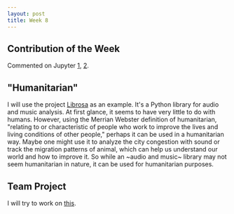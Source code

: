 ```yaml
---
layout: post
title: Week 8
---
```


## Contribution of the Week

Commented on Jupyter [1](https://github.com/jupyter/notebook/issues/3335#issuecomment-374651847), [2](https://github.com/jupyter/notebook/issues/3335#issuecomment-374791019).

## "Humanitarian"

I will use the project [Librosa](https://github.com/librosa/librosa/) as an example. It's a Python library for audio and music analysis. At first glance, it seems to have very little to do with humans. However, using the Merrian Webster definition of humanitarian, "relating to or characteristic of people who work to improve the lives and living conditions of other people," perhaps it can be used in a humanitarian way. Maybe one might use it to analyze the city congestion with sound or track the migration patterns of animal, which can help us understand our world and how to improve it. So while an ~audio and music~ library may not seem humanitarian in nature, it can be used for humanitarian purposes.

## Team Project

I will try to work on [this](https://github.com/jupyter/notebook/issues/2460).
